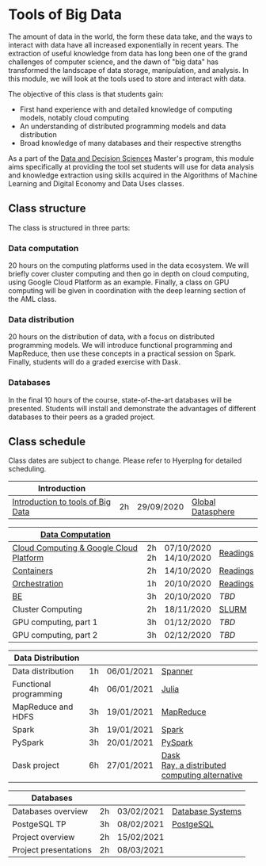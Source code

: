 # Tools of Big Data

The amount of data in the world, the form these data take, and the ways to
interact with data have all increased exponentially in recent years. The
extraction of useful knowledge from data has long been one of the grand
challenges of computer science, and the dawn of "big data" has transformed the
landscape of data storage, manipulation, and analysis. In this module, we will
look at the tools used to store and interact with data.

The objective of this class is that students gain:

+ First hand experience with and detailed knowledge of computing models, notably cloud computing
+ An understanding of distributed programming models and data distribution
+ Broad knowledge of many databases and their respective strengths

As a part of the [Data and Decision Sciences](https://supaerodatascience.github.io/)
Master's program, this module aims specifically at providing the tool set
students will use for data analysis and knowledge extraction using skills
acquired in the Algorithms of Machine Learning and Digital Economy and Data Uses
classes.

## Class structure

The class is structured in three parts:

### Data computation

  20 hours on the computing platforms used in the data ecosystem. We will
  briefly cover cluster computing and then go in depth on cloud computing, using
  Google Cloud Platform as an example. Finally, a class on GPU computing will be
  given in coordination with the deep learning section of the AML class.

### Data distribution

  20 hours on the distribution of data, with a focus on distributed programming
  models. We will introduce functional programming and MapReduce, then use these
  concepts in a practical session on Spark. Finally, students will do a graded
  exercise with Dask.

### Databases

  In the final 10 hours of the course, state-of-the-art databases will be
  presented. Students will install and demonstrate the advantages of different
  databases to their peers as a graded project.

## Class schedule

Class dates are subject to change. Please refer to Hyerplng for detailed scheduling.

Introduction | | | |
--- | --- | --- | ---
[Introduction to tools of Big Data](1_introduction) | 2h | 29/09/2020 | [Global Datasphere](readings/idc_data.pdf)

[Data Computation](2_data_computation) | | | |
--- | --- | --- | ---
[Cloud Computing & Google Cloud Platform](2_data_computation/site/#cloud-computing-4h) | 2h <br />2h | 07/10/2020 <br /> 14/10/2020| [Readings](2_data_computation/site/7_readings/#about-cloud-computing)
[Containers](2_data_computation/site/#containers-2h) | 2h| 14/10/2020| [Readings](2_data_computation/site/7_readings/#about-orchestration)
[Orchestration](2_data_computation#orchestration-deployment-1h) | 1h | 20/10/2020 | [Readings](2_data_computation/site/7_readings/#about-containers) |
[BE](2_data_computation/site/#final-be-3h) | 3h | 20/10/2020 | *TBD*
Cluster Computing | 2h | 18/11/2020 | [SLURM](readings/slurm.pdf)
GPU computing, part 1 | 3h | 01/12/2020 | *TBD* |
GPU computing, part 2 | 3h | 02/12/2020 | *TBD* |

Data Distribution | | | |
--- | --- | --- | ---
Data distribution | 1h | 06/01/2021 | [Spanner](readings/spanner.pdf)
Functional programming | 4h | 06/01/2021 | [Julia](readings/julia.pdf)
MapReduce and HDFS | 3h | 19/01/2021 | [MapReduce](readings/mapreduce.pdf)
Spark | 3h | 19/01/2021 | [Spark](readings/spark.pdf)
PySpark | 3h | 20/01/2021 | [PySpark](https://spark.apache.org/docs/latest/api/python/pyspark.html)
Dask project | 6h | 27/01/2021 | [Dask](readings/dask.pdf) <br> [Ray, a distributed computing alternative](https://docs.ray.io/en/latest/whitepaper.html)

Databases | | | |
--- | --- | --- | ---
Databases overview | 2h | 03/02/2021 | [Database Systems](readings/fntdb07-architecture.pdf)
PostgeSQL TP | 3h | 08/02/2021 | [PostgeSQL](https://www.postgresql.org/docs/manuals/)
Project overview | 2h | 15/02/2021 |
Project presentations | 2h | 08/03/2021 |
